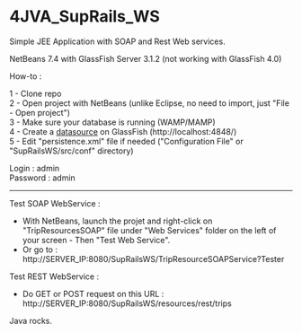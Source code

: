4JVA_SupRails_WS
================

Simple JEE Application with SOAP and Rest Web services.

NetBeans 7.4 with GlassFish Server 3.1.2 (not working with GlassFish 4.0)


How-to :

1 - Clone repo<br/>
2 - Open project with NetBeans (unlike Eclipse, no need to import, just "File - Open project")<br/>
3 - Make sure your database is running (WAMP/MAMP)<br/>
4 - Create a [datasource](http://itsolutionsforall.com/datasource_jpa.php) on GlassFish (http://localhost:4848/)<br/>
5 - Edit "persistence.xml" file if needed ("Configuration File" or "SupRailsWS/src/conf" directory)


Login : admin<br/>
Password : admin

-----------------------

Test SOAP WebService :

* With NetBeans, launch the projet and right-click on "TripResourcesSOAP" file under "Web Services" folder on the left of your screen - Then "Test Web Service".
* Or go to : http://SERVER_IP:8080/SupRailsWS/TripResourceSOAPService?Tester

Test REST WebService :

* Do GET or POST request on this URL : 
http://SERVER_IP:8080/SupRailsWS/resources/rest/trips

Java rocks.
